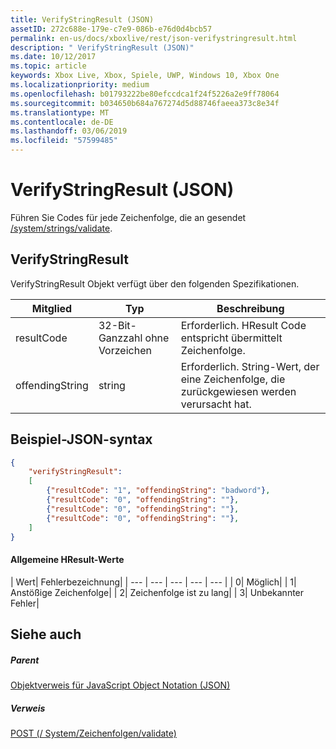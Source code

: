 ```yaml
---
title: VerifyStringResult (JSON)
assetID: 272c688e-179e-c7e9-086b-e76d0d4bcb57
permalink: en-us/docs/xboxlive/rest/json-verifystringresult.html
description: " VerifyStringResult (JSON)"
ms.date: 10/12/2017
ms.topic: article
keywords: Xbox Live, Xbox, Spiele, UWP, Windows 10, Xbox One
ms.localizationpriority: medium
ms.openlocfilehash: b01793222be80efccdca1f24f5226a2e9ff78064
ms.sourcegitcommit: b034650b684a767274d5d88746faeea373c8e34f
ms.translationtype: MT
ms.contentlocale: de-DE
ms.lasthandoff: 03/06/2019
ms.locfileid: "57599485"
---
```

# <a name="verifystringresult-json"></a>VerifyStringResult (JSON)
Führen Sie Codes für jede Zeichenfolge, die an gesendet [/system/strings/validate](../uri/stringserver/uri-systemstringsvalidate.md).
<a id="ID4ER"></a>


## <a name="verifystringresult"></a>VerifyStringResult

VerifyStringResult Objekt verfügt über den folgenden Spezifikationen.

| Mitglied| Typ| Beschreibung|
| --- | --- | --- |
| resultCode| 32-Bit-Ganzzahl ohne Vorzeichen| Erforderlich. HResult Code entspricht übermittelt Zeichenfolge.|
| offendingString| string| Erforderlich. String-Wert, der eine Zeichenfolge, die zurückgewiesen werden verursacht hat.|

<a id="ID4EXB"></a>


## <a name="sample-json-syntax"></a>Beispiel-JSON-syntax


```json
{
    "verifyStringResult":
    [
        {"resultCode": "1", "offendingString": "badword"},
        {"resultCode": "0", "offendingString": ""},
        {"resultCode": "0", "offendingString": ""},
        {"resultCode": "0", "offendingString": ""},
    ]
}

```


#### <a name="common-hresult-values"></a>Allgemeine HResult-Werte

| Wert| Fehlerbezeichnung|
| --- | --- | --- | --- | --- |
| 0| Möglich|
| 1| Anstößige Zeichenfolge|
| 2| Zeichenfolge ist zu lang|
| 3| Unbekannter Fehler|

<a id="ID4ELD"></a>


## <a name="see-also"></a>Siehe auch

<a id="ID4END"></a>


##### <a name="parent"></a>Parent

[Objektverweis für JavaScript Object Notation (JSON)](atoc-xboxlivews-reference-json.md)


<a id="ID4EXD"></a>


##### <a name="reference"></a>Verweis

[POST (/ System/Zeichenfolgen/validate)](../uri/stringserver/uri-systemstringsvalidatepost.md)
